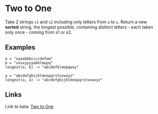 # Two to One

Take 2 strings `s1` and `s2` including only letters from `a` to `z`. Return a new **sorted** string, the longest possible, containing distinct letters - each taken only once - coming from s1 or s2.

## Examples

```
a = "xyaabbbccccdefww"
b = "xxxxyyyyabklmopq"
longest(a, b) -> "abcdefklmopqwxy"

a = "abcdefghijklmnopqrstuvwxyz"
longest(a, a) -> "abcdefghijklmnopqrstuvwxyz"
```

## Links

Link to kata: [Two to One](https://www.codewars.com/kata/5656b6906de340bd1b0000ac)

